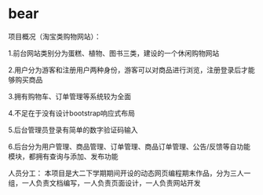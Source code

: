 # bear
项目概况（淘宝类购物网站）：

1.前台网站类别分为蛋糕、植物、图书三类，建设的一个休闲购物网站 

2.用户分为游客和注册用户两种身份，游客可以对商品进行浏览，注册登录后才能够购买商品 

3.拥有购物车、订单管理等系统较为全面 

4.不足在于没有设计bootstrap响应式布局 

5.后台管理员登录有简单的数字验证码输入 

6.后台分为用户管理、商品管理、订单管理、商品订单管理、公告/反馈等自功能模块，都拥有查询与添加、发布功能  

人员分工： 本项目是大二下学期期间开设的动态网页编程期末作品，分为三人一组，一人负责文档编写，一人负责页面设计，一人负责网站开发  

